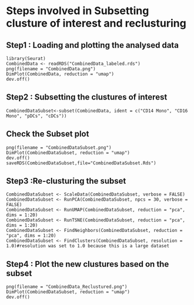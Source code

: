 # Steps involved in Subsetting clusture of interest and reclusturing

## Step1 : Loading and plotting the  analysed  data
```
library(Seurat)
CombinedData <- readRDS("CombinedData_labeled.rds")
png(filename = "CombinedData.png")
DimPlot(CombinedData, reduction = "umap")
dev.off()
```

## Step2 : Subsetting the clustures of interest

```
CombinedDataSubset<-subset(CombinedData, ident = c("CD14 Mono", "CD16 Mono", "pDCs", "cDCs"))
```

## Check the Subset plot

```
png(filename = "CombinedDataSubset.png")
DimPlot(CombinedDataSubset, reduction = "umap")
dev.off()
saveRDS(CombinedDataSubset,file="CombinedDataSubset.Rds")
```

## Step3 :Re-clusturing the subset

```
CombinedDataSubset <- ScaleData(CombinedDataSubset, verbose = FALSE)
CombinedDataSubset <- RunPCA(CombinedDataSubset, npcs = 30, verbose = FALSE)
CombinedDataSubset <- RunUMAP(CombinedDataSubset, reduction = "pca", dims = 1:20)
CombinedDataSubset <- RunTSNE(CombinedDataSubset, reduction = "pca", dims = 1:20)
CombinedDataSubset <- FindNeighbors(CombinedDataSubset, reduction = "pca", dims = 1:20)
CombinedDataSubset <- FindClusters(CombinedDataSubset, resolution = 1.0)#resolution was set to 1.0 because this is a large dataset

```
## Step4 : Plot the new clustures based on the subset

```
png(filename = "CombinedData_Reclustured.png")
DimPlot(CombinedDataSubset, reduction = "umap")
dev.off()
```
